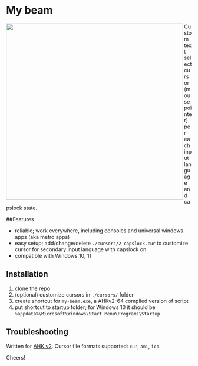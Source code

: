 # My beam 
<img align="left" width="480px" src="https://repository-images.githubusercontent.com/">

Custom text select cursor (mouse pointer) per each input language and capslock state.

##Features
* reliable; work everywhere, including consoles and universal windows apps (aka metro apps)
* easy setup; add/change/delete `./cursors/2-capslock.cur` to customize cursor for secondary input language with capslock on
* compatible with Windows 10, 11

## Installation
1. clone the repo
2. (optional) customize cursors in `./cursors/` folder
3. create shortcut for `my-beam.exe`, a AHKv2-64 compiled version of script 
4. put shortcut to startup folder; for Windows 10 it should be `%appdata%\Microsoft\Windows\Start Menu\Programs\Startup`

## Troubleshooting
Written for [AHK v2](https://www.autohotkey.com/docs/v2/).
Cursor file formats supported: `cur`, `ani`, `ico`.

Cheers!


  